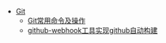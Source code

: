 - [Git](/dev/git/)
    - [Git常用命令及操作](/dev/git/git-common-opts.md)
    - [github-webhook工具实现github自动构建](/dev/git/github-webhooks.md)